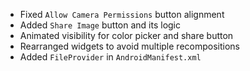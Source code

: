 - Fixed `Allow Camera Permissions` button alignment
- Added `Share Image` button and its logic
- Animated visibility for color picker and share button
- Rearranged widgets to avoid multiple recompositions
- Added `FileProvider` in `AndroidManifest.xml`